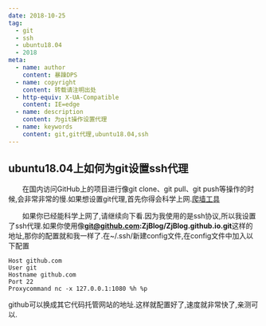 ```yaml
---
date: 2018-10-25
tag: 
  - git
  - ssh 
  - ubuntu18.04
  - 2018
meta:
  - name: author
    content: 暴躁DPS
  - name: copyright
    content: 转载请注明出处
  - http-equiv: X-UA-Compatible
    content: IE=edge
  - name: description
    content: 为git操作设置代理
  - name: keywords 
    content: git,git代理,ubuntu18.04,ssh
---
```

## ubuntu18.04上如何为git设置ssh代理
&ensp;&ensp;&ensp;&ensp;在国内访问GitHub上的项目进行像git clone、git pull、git push等操作的时候,会非常非常的慢.如果想设置git代理,首先你得会科学上网.[爬墙工具](http://jiasd.us/597)  
<!-- more -->
&ensp;&ensp;&ensp;&ensp;如果你已经能科学上网了,请继续向下看.因为我使用的是ssh协议,所以我设置了ssh代理.如果你使用像**git@github.com:ZjBlog/ZjBlog.github.io.git**这样的地址,那你的配置就和我一样了.在~/.ssh/新建config文件,在config文件中加入以下配置
```
Host github.com
User git
Hostname github.com
Port 22
Proxycommand nc -x 127.0.0.1:1080 %h %p
``` 
github可以换成其它代码托管网站的地址.这样就配置好了,速度就非常快了,亲测可以.
